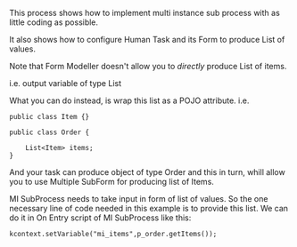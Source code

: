 This process shows how to implement multi instance sub process with as little coding as possible.

It also shows how to configure Human Task and its Form to produce List of values.

Note that Form Modeller doesn't allow you to *directly* produce List of items.

i.e. output variable of type List

What you can do instead, is wrap this list as a POJO attribute.
i.e.

```
public class Item {}

public class Order {
	
	List<Item> items;
}
```
And your task can produce object of type Order and this in turn, whill allow you to use Multiple SubForm for producing list of Items.

MI SubProcess needs to take input in form of list of values. So the one necessary line of code needed in this example is to provide this list.
We can do it in On Entry script of MI SubProcess like this:

```
kcontext.setVariable("mi_items",p_order.getItems());
```

